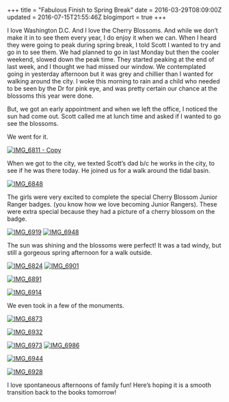 +++
title = "Fabulous Finish to Spring Break"
date = 2016-03-29T08:09:00Z
updated = 2016-07-15T21:55:46Z
blogimport = true 
+++

I love Washington D.C.  And I love the Cherry Blossoms.  And while we don’t make it in to see them every year, I do enjoy it when we can.  When I heard they were going to peak during spring break, I told Scott I wanted to try and go in to see them.  We had planned to go in last Monday but then the cooler weekend, slowed down the peak time.  They started peaking at the end of last week, and I thought we had missed our window.  We contemplated going in yesterday afternoon but it was grey and chillier than I wanted for walking around the city.  I woke this morning to rain and a child who needed to be seen by the Dr for pink eye, and was pretty certain our chance at the blossoms this year were done. 

But, we got an early appointment and when we left the office, I noticed the sun had come out.  Scott called me at lunch time and asked if I wanted to go see the blossoms.

We went for it.

[![IMG_6811 - Copy](https://lh3.googleusercontent.com/-d4Ltd-tOLCM/V4mUA7N2t3I/AAAAAAAAA1s/8PvUfb0_AMs/IMG_6811---Copy4.jpg?imgmax=800 "IMG_6811 - Copy")](https://lh3.googleusercontent.com/-QeCWxT4juDg/V4mUAc2lblI/AAAAAAAAA1o/VKKa7yNvzyU/s1600-h/IMG_6811---Copy7.jpg)

When we got to the city, we texted Scott’s dad b/c he works in the city, to see if he was there today.  He joined us for a walk around the tidal basin. 

[![IMG_6848](https://lh3.googleusercontent.com/-DUcNsieWBLg/V4mUCOuCP1I/AAAAAAAAA10/BgHZ4vPXoSY/IMG_68481.jpg?imgmax=800 "IMG_6848")](https://lh3.googleusercontent.com/-VzkZb0gMxHA/V4mUBmZHsvI/AAAAAAAAA1w/SWB78Boztq0/s1600-h/IMG_68481%25255B1%25255D.jpg)

The girls were very excited to complete the special Cherry Blossom Junior Ranger badges.  (you know how we love becoming Junior Rangers).  These were extra special because they had a picture of a cherry blossom on the badge. 

[![IMG_6919](https://lh3.googleusercontent.com/-rVcWnfX6LbI/V4mUCtnjMzI/AAAAAAAAA18/eQP6IlDSTJs/IMG_6919.jpg?imgmax=800 "IMG_6919")](https://lh3.googleusercontent.com/-RBeRc7YRkSM/V4mUCLeQXlI/AAAAAAAAA14/NkfOzvV_K-8/s1600-h/IMG_6919.jpg)  [![IMG_6948](https://lh3.googleusercontent.com/-5t13TvYh1u4/V4mUDODeO9I/AAAAAAAAA2E/kkUNUioxuuE/IMG_6948.jpg?imgmax=800 "IMG_6948")](https://lh3.googleusercontent.com/-4ufFC99r6Vc/V4mUC1WOqXI/AAAAAAAAA2A/uP_CjkNT1Ys/s1600-h/IMG_6948.jpg)

The sun was shining and the blossoms were perfect!  It was a tad windy, but still a gorgeous spring afternoon for a walk outside.

 [![IMG_6824](https://lh3.googleusercontent.com/-is2bfzNVL5Y/V4mUDkjGW-I/AAAAAAAAA2M/IF-lszTv4v4/IMG_6824.jpg?imgmax=800 "IMG_6824")](https://lh3.googleusercontent.com/-v89QReY_nzk/V4mUDe8hL4I/AAAAAAAAA2I/scD6WZ_hXW8/s1600-h/IMG_6824.jpg)  [![IMG_6901](https://lh3.googleusercontent.com/-0GJ56bUsKxc/V4mUEDGYdYI/AAAAAAAAA2U/YSACxqhQtbo/IMG_6901.jpg?imgmax=800 "IMG_6901")](https://lh3.googleusercontent.com/-unz6cijLz-0/V4mUD3PYT0I/AAAAAAAAA2Q/6fi4zw3R5k4/s1600-h/IMG_6901.jpg)

[![IMG_6891](https://lh3.googleusercontent.com/--SRQ7R6M_n0/V4mUEjdv8BI/AAAAAAAAA2c/19gWjucKR44/IMG_68912.jpg?imgmax=800 "IMG_6891")](https://lh3.googleusercontent.com/-SurYVEc9_sM/V4mUEc4bWsI/AAAAAAAAA2Y/PCVEd-TsIAU/s1600-h/IMG_68912.jpg)

[![IMG_6914](https://lh3.googleusercontent.com/-5ntebvn61Y8/V4mUFPfoo2I/AAAAAAAAA2k/KhevL0S3TRo/IMG_6914.jpg?imgmax=800 "IMG_6914")](https://lh3.googleusercontent.com/-0dYwxiz7u40/V4mUE590_YI/AAAAAAAAA2g/VX6CPqfYGPs/s1600-h/IMG_6914.jpg)

We even took in a few of the monuments. 

[![IMG_6873](https://lh3.googleusercontent.com/-f5PKFelCQ7c/V4mUFyqkxaI/AAAAAAAAA2s/qXJmIeAnHWc/IMG_68731.jpg?imgmax=800 "IMG_6873")](https://lh3.googleusercontent.com/-SHEKJn0cJ_k/V4mUFnzCG5I/AAAAAAAAA2o/v9xYwzjwlq4/s1600-h/IMG_68731%25255B1%25255D.jpg)

[![IMG_6932](https://lh3.googleusercontent.com/-VxFOLsv_u8U/V4mUGeUoojI/AAAAAAAAA20/P6FhVzEpA3E/IMG_69321.jpg?imgmax=800 "IMG_6932")](https://lh3.googleusercontent.com/-gGzcnCfvuRU/V4mUGBEtuFI/AAAAAAAAA2w/5ly_03MzR8g/s1600-h/IMG_69321.jpg)

[![IMG_6973](https://lh3.googleusercontent.com/-Bx2872we-GI/V4mUGypbMfI/AAAAAAAAA28/Ak3NBTTPi38/IMG_69737.jpg?imgmax=800 "IMG_6973")](https://lh3.googleusercontent.com/-drYzGqADqqI/V4mUGiK6TkI/AAAAAAAAA24/lDMH2GqSvPA/s1600-h/IMG_69731%25255B1%25255D.jpg)  [![IMG_6986](https://lh3.googleusercontent.com/-9lL0xtlScDY/V4mUHXylVKI/AAAAAAAAA3E/-rx4OMV1870/IMG_69867.jpg?imgmax=800 "IMG_6986")](https://lh3.googleusercontent.com/-Kui4Mi6C65Y/V4mUHM6cjXI/AAAAAAAAA3A/BVMffVODEq8/s1600-h/IMG_69861.jpg)

[![IMG_6944](https://lh3.googleusercontent.com/-SP4iI2vqu2g/V4mUHxvWBdI/AAAAAAAAA3M/7E4YFljQsNM/IMG_69442.jpg?imgmax=800 "IMG_6944")](https://lh3.googleusercontent.com/-Zanqb5lEXXA/V4mUHiwgtBI/AAAAAAAAA3I/2dktYTSstD0/s1600-h/IMG_69442.jpg)

[![IMG_6928](https://lh3.googleusercontent.com/-byFOKDCQeVQ/V4mUITXetrI/AAAAAAAAA3U/Tr2liQMhFP4/IMG_69283.jpg?imgmax=800 "IMG_6928")](https://lh3.googleusercontent.com/-0kWYaLxTvZs/V4mUIDey8mI/AAAAAAAAA3Q/JLZucSxTQOk/s1600-h/IMG_69283.jpg)

I love spontaneous afternoons of family fun!  Here’s hoping it is a smooth transition back to the books tomorrow!
